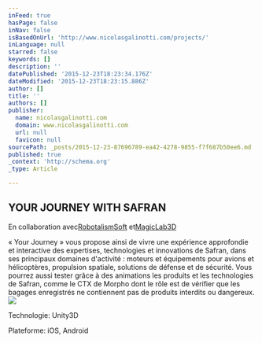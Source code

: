 ```yaml
---
inFeed: true
hasPage: false
inNav: false
isBasedOnUrl: 'http://www.nicolasgalinotti.com/projects/'
inLanguage: null
starred: false
keywords: []
description: ''
datePublished: '2015-12-23T18:23:34.176Z'
dateModified: '2015-12-23T18:23:15.886Z'
author: []
title: ''
authors: []
publisher:
  name: nicolasgalinotti.com
  domain: www.nicolasgalinotti.com
  url: null
  favicon: null
sourcePath: _posts/2015-12-23-87696789-ea42-4278-9855-f7f687b50ee6.md
published: true
_context: 'http://schema.org'
_type: Article

---
```

## YOUR JOURNEY WITH SAFRAN

En collaboration avec[RobotalismSoft][0] et[MagicLab3D][1]

« Your Journey » vous propose ainsi de vivre une expérience approfondie et interactive des expertises, technologies et innovations de Safran, dans ses principaux domaines d'activité : moteurs et équipements pour avions et hélicoptères, propulsion spatiale, solutions de défense et de sécurité. Vous pourrez aussi tester grâce à des animations les produits et les technologies de Safran, comme le CTX de Morpho dont le rôle est de vérifier que les bagages enregistrés ne contiennent pas de produits interdits ou dangereux.
![](http://static1.squarespace.com/static/5311b8fae4b0dd604b3770a9/t/531274cfe4b00ae8705d7b34/1393718490485/H_GIF_PNG_598x123_1133.gif?format=750w)

Technologie: Unity3D

Plateforme: iOS, Android

[0]: http://www.robotalismsoft.com/
[1]: http://www.magiclab3d.com/